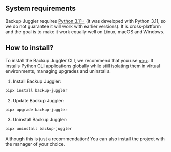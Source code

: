 ## System requirements
Backup Juggler requires [Python 3.11+](https://www.python.org/downloads/) (it was developed with Python 3.11, so we do not guarantee it will work with earlier versions). It is cross-platform and the goal is to make it work equally well on Linux, macOS and Windows.

## How to install?
To install the Backup Juggler CLI, we recommend that you use [`pipx`](https://github.com/pypa/pipx). It installs Python CLI applications globally while still isolating them in virtual environments, managing upgrades and uninstalls.

1. Install Backup Juggler:
```bash
pipx install backup-juggler
```
2. Update Backup Juggler:
```bash
pipx upgrade backup-juggler
```
3. Uninstall Backup Juggler:
```bash
pipx uninstall backup-juggler
```

Although this is just a recommendation! You can also install the project with the manager of your choice.